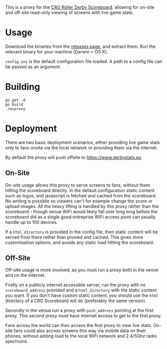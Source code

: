 This is a proxy for the [CRG Roller Derby Scoreboard](https://github.com/rollerderby/scoreboard),
allowing for on-site and off-site read-only viewing of screens with live game stats.

# Usage

Download the binaries from the [releases page](https://github.com/DerbyStats/wsproxy/releases),
and extract them. Run the relevant binary for your machine (Darwin = OS X).

`config.ini` is the default configuration file loaded. A path to a config file can be passed
as an argument.

# Building

```
go get -d
go build
./wsproxy
```


# Deployment

There are two basic deployment scenarios, either providing live game stats only
to fans onsite via the local network or providing them via the internet.

By default the proxy will push offsite to https://www.derbystats.eu

## On-Site

On-site usage allows this proxy to serve screens to fans, without them hitting
the scoreboard directly. In the default configuration static content such as
logos, and javascript is fetched and cached from the scoreboard. No writing is
possible so viewers can't for example change the score or upload images.
All the heavy lifting is handled by this proxy rather than the scoreboard -
though venue WiFi would likely fall over long long before the scoreboard did as
a single good entreprise WiFi access point can usually handle up to 100
devices.

If a `html_directory` is provided in the config file, then static content will
be served from there rather than proxied and cached. This gives more
customisation options, and avoids any static load hitting the scoreboard.

## Off-Site

Off-site usage is more involved, as you must run a proxy both in the venue and
on the internet.

Firstly on a publicly internet accessible server, run the proxy with no
`scoreboard_address` provided and a `html_directory` with the static content
you want. If you don't have custom static content, you should use the `html`
directory of a CRG Scoreboard will do (preferably the same version).

Secondly in the venue run a proxy with `push_address` pointing at the first
proxy. This second proxy must have internet access to get to the first proxy.

Fans across the world can then access the first proxy to view live stats.
On-site fans could also access screens this way via mobile data on their
phones, without adding load to the local WiFi network and 2.4/5Ghz radio
spectrums.
